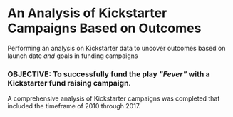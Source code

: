 # An Analysis of Kickstarter Campaigns Based on Outcomes
Performing an analysis on Kickstarter data to uncover outcomes based on launch date *and* goals in funding campaigns

### OBJECTIVE: To successfully fund the play *"Fever"* with a Kickstarter fund raising campaign.

A comprehensive analysis of Kickstarter campaigns was completed that included the timeframe of 2010 through 2017.  
